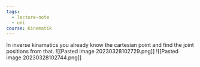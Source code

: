 ```yaml
---
tags:
  - lecture-note
  - uni
course: Kinematik
---
```

In inverse kinamatics you already know the cartesian point and find the joint positions from that.
![[Pasted image 20230328102729.png]]
![[Pasted image 20230328102744.png]]
